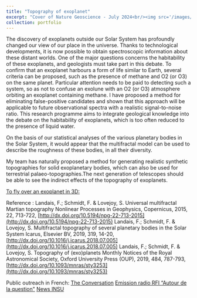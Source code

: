 ```yaml
---
title: "Topography of exoplanet"
excerpt: "Cover of Nature Geoscience - July 2024<br/><img src='/images/Exotopo_Video_2.mov'>"
collection: portfolio
---
```



The discovery of exoplanets outside our Solar System has profoundly changed our view of our place in the universe. Thanks to technological developments, it is now possible to obtain spectroscopic information about these distant worlds. One of the major questions concerns the habitability of these exoplanets, and geologists must take part in this debate. To confirm that an exoplanet harbours a form of life similar to Earth, several criteria can be proposed, such as the presence of methane and O2 (or O3) on the same planet. Particular attention needs to be paid to detecting such a system, so as not to confuse an exolune with an O2 (or O3) atmosphere orbiting an exoplanet containing methane. I have proposed a method for eliminating false-positive candidates and shown that this approach will be applicable to future observational spectra with a realistic signal-to-noise ratio. This research programme aims to integrate geological knowledge into the debate on the habitability of exoplanets, which is too often reduced to the presence of liquid water. 

On the basis of our statistical analyses of the various planetary bodies in the Solar System, it would appear that the multifractal model can be used to describe the roughness of these bodies, in all their diversity.

My team has naturally proposed a method for generating realistic synthetic topographies for solid exoplanetary bodies, which can also be used for terrestrial palaeo-topographies.The next generation of telescopes should be able to see the indirect effects of the topography of exoplanets.


[To fly over an exoplanet in 3D:](https://data.ipsl.fr/exotopo/)

Reference : 
Landais, F.; Schmidt, F. & Lovejoy, S. Universal multifractal Martian topography Nonlinear Processes in Geophysics, Copernicus, 2015, 22, 713-722, [http://dx.doi.org/10.5194/npg-22-713-2015](http://dx.doi.org/10.5194/npg-22-713-2015)
Landais, F.; Schmidt, F. & Lovejoy, S. Multifractal topography of several planetary bodies in the Solar System Icarus, Elsevier BV, 2019, 319, 14-20, [http://dx.doi.org/10.1016/j.icarus.2018.07.005](http://dx.doi.org/10.1016/j.icarus.2018.07.005)
Landais, F.; Schmidt, F. & Lovejoy, S. Topography of (exo)planets Monthly Notices of the Royal Astronomical Society, Oxford University Press (OUP), 2019, 484, 787-793, [http://dx.doi.org/10.1093/mnras/sty3253](http://dx.doi.org/10.1093/mnras/sty3253)


Public outreach in French:
[The Conversation](https://theconversation.com/prets-a-vous-poser-sur-une-exoplanete-111781)
[Emission radio RFI “Autour de la question"](http://www.rfi.fr/emission/20190318-comment-imaginer-univers)
[News INSU](http://www.insu.cnrs.fr/node/9715)


